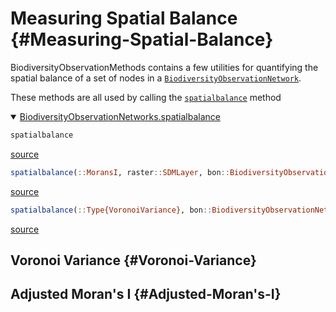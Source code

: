 
# Measuring Spatial Balance {#Measuring-Spatial-Balance}

BiodiversityObservationMethods contains a few utilities for quantifying the spatial balance of a set of nodes in a [`BiodiversityObservationNetwork`](/reference/api#BiodiversityObservationNetworks.BiodiversityObservationNetwork).

These methods are all used by calling the [`spatialbalance`](/reference/api#BiodiversityObservationNetworks.spatialbalance-Tuple{MoransI,%20BiodiversityObservationNetwork,%20RasterDomain}) method
<details class='jldocstring custom-block' open>
<summary><a id='BiodiversityObservationNetworks.spatialbalance-reference-utilities-spatialbalance' href='#BiodiversityObservationNetworks.spatialbalance-reference-utilities-spatialbalance'><span class="jlbinding">BiodiversityObservationNetworks.spatialbalance</span></a> <Badge type="info" class="jlObjectType jlFunction" text="Function" /></summary>



```julia
spatialbalance
```



<Badge type="info" class="source-link" text="source"><a href="https://github.com/PoisotLab/BiodiversityObservationNetworks.jl/blob/2ed8696b3d44b3b2c793acc5356a58f221dd8b47/src/utilities/spatialbalance.jl#L3-L5" target="_blank" rel="noreferrer">source</a></Badge>



```julia
spatialbalance(::MoransI, raster::SDMLayer, bon::BiodiversityObservationNetwork)
```



<Badge type="info" class="source-link" text="source"><a href="https://github.com/PoisotLab/BiodiversityObservationNetworks.jl/blob/2ed8696b3d44b3b2c793acc5356a58f221dd8b47/src/utilities/spatialbalance.jl#L58-L60" target="_blank" rel="noreferrer">source</a></Badge>



```julia
spatialbalance(::Type{VoronoiVariance}, bon::BiodiversityObservationNetwork, geom)
```



<Badge type="info" class="source-link" text="source"><a href="https://github.com/PoisotLab/BiodiversityObservationNetworks.jl/blob/2ed8696b3d44b3b2c793acc5356a58f221dd8b47/src/utilities/spatialbalance.jl#L133-L135" target="_blank" rel="noreferrer">source</a></Badge>

</details>


## Voronoi Variance {#Voronoi-Variance}

## Adjusted Moran&#39;s I {#Adjusted-Moran's-I}
